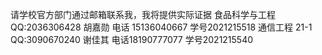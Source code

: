 请学校官方部门通过邮箱联系我，我将提供实际证据
食品科学与工程 QQ:2036306428 胡嘉勋 电话 15136040667 学号2021215518 
通信工程 21-1  QQ:3090670240 谢佳其 电话18190777077  学号2021215540
